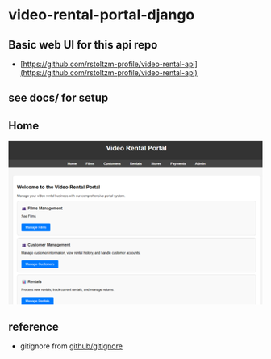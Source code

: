 # video-rental-portal-django

## Basic web UI for this api repo
- [https://github.com/rstoltzm-profile/video-rental-api](https://github.com/rstoltzm-profile/video-rental-api)

## see docs/ for setup

## Home
![home](docs/images/home2.png)

## reference
- gitignore from [github/gitignore](https://github.com/github/gitignore/blob/main/Python.gitignore)